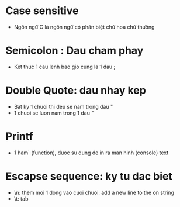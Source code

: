 # Case sensitive
+ Ngôn ngữ C là ngôn ngữ có phân biệt chữ hoa chữ thường

# Semicolon : Dau cham phay
+ Ket thuc 1 cau lenh bao gio cung la 1 dau ;

# Double Quote: dau nhay kep
+ Bat ky 1 chuoi thi deu se nam trong dau "
+ 1 chuoi se luon nam trong 1 dau "

# Printf
+ 1 ham` (function), duoc su dung de in ra man hinh (console) text

# Escapse sequence: ky tu dac biet
+ \n: them moi 1 dong vao cuoi chuoi: add a new line to the on string
+ \t: tab